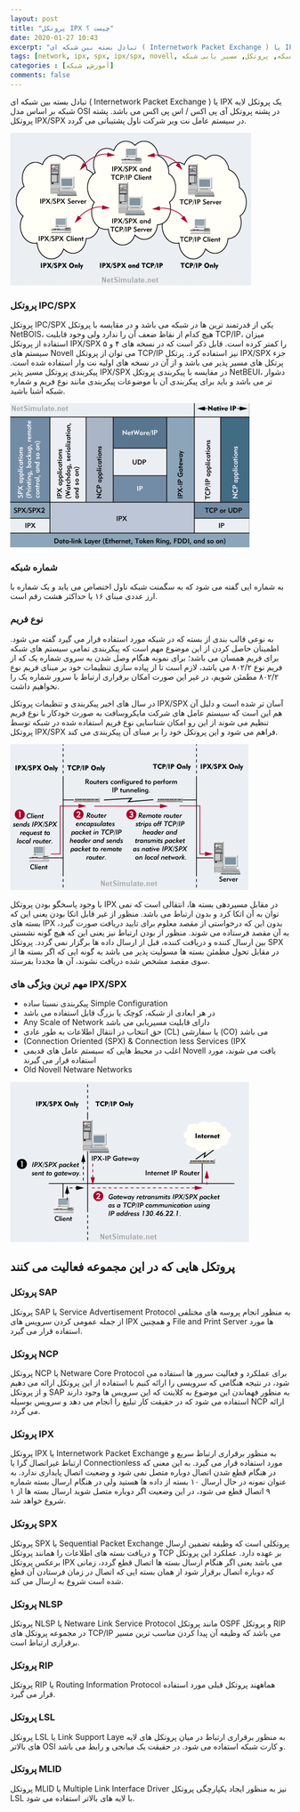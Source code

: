 ```yaml
---
layout: post
title: "پروتکل IPX چیست ؟"
date: 2020-01-27 10:43
excerpt: "تبادل بسته بین‌ شبکه‌ ای ( Internetwork Packet Exchange ) یا IPX یک پروتکل لایه شبکه بر اساس مدل OSI در پشته پروتکل آی‌ پی‌ اکس / اس‌ پی‌ اکس می باشد. پشته پروتکل IPX/SPX در سیستم‌ عامل نت‌ ویر شرکت ناول پشتیبانی می‌ گردد."
tags: [network, ipx, spx, ipx/spx, novell, شبکه, پروتکل, مسیر یابی شبکه]
categories : [آموزش, شبکه]
comments: false
---
```


تبادل بسته بین‌ شبکه‌ ای ( Internetwork Packet Exchange ) یا IPX یک پروتکل لایه شبکه بر اساس مدل OSI در پشته پروتکل آی‌ پی‌ اکس / اس‌ پی‌ اکس می باشد. پشته پروتکل IPX/SPX در سیستم‌ عامل نت‌ ویر شرکت ناول پشتیبانی می‌ گردد.

![tooltip](/assets/img/posts/66.webp)

### پروتکل IPC/SPX

پروتکل IPC/SPX یکی از قدرتمند ترین ها در شبکه می باشد و در مقایسه با پروتکل NetBOIS، هیچ کدام از نقاظ ضعف آن را ندارد ولی وجود قابلیت TCP/IP، میزان استفاده از پروتکل IPX/SPX را کمتر کرده است. قابل ذکر است که در نسخه های ۴ و ۵ سیستم های Novell می توان از پروتکل TCP/IP نیز استفاده کرد. پرتکل IPX/SPX جزء پرتکل های مسیر پذیر می باشد و از آن در نسخه های اولیه نت وار استفاده شده است. پیکربندی پروتکل مسیر پذیر IPX/SPX در مقایسه با پیکربندی پروتکل NetBEUI، دشوار تر می باشد و باید برای پیکربندی آن با موضوعات پیکربندی مانند نوع فریم و شماره شبکه آشنا باشید.

![tooltip](/assets/img/posts/67.webp)

### شماره شبکه

به شماره ایی گفته می شود که به سگمنت شبکه ناول اختصاص می یابد و یک شماره با ارز عددی مبنای ۱۶ یا حداکثر هشت رقم است.

### نوع فریم

به نوعی قالب بندی از بسته که در شبکه مورد استفاده قرار می گیرد گفته می شود. اطمینان حاصل کردن از این موضوع مهم است که پیکربندی تمامی سیستم های شبکه برای فریم همسان می باشد؛ برای نمونه هنگام وصل شدن به سروی شماره یک که از فریم نوع ۸۰۲/۲ می باشد، لازم است تا از پیاده سازی تنظیمات خود بر مبنای فریم نوع ۸۰۲/۲ مطمئن شویم، در غیر این صورت امکان برقراری ارتباط با سرور شماره یک را نخواهیم داشت.

در سال های اخیر پیکربندی و تنظیمات پروتکل IPX/SPX آسان تر شده است و دلیل آن هم این است که سیستم عامل های شرکت مایکروسافت به صورت خودکار با نوع فریم تنظیم می شوند از این رو امکان شناسایی نوع فریم استفاده شده در شبکه توسط پروتکل IPX/SPX فراهم می شود و این پروتکل خود را بر مبنای آن پیکربندی می کند.

![tooltip](/assets/img/posts/68.webp)

با وجود پاسخگو بودن پروتکل IPX در مقابل مسیردهی بسته ها، انتقالی است که نمی توان به آن اتکا کرد و بدون ارتباط می باشد. منظور از غیر قابل اتکا بودن یعنی این که بسته های IPX بدون این که درخواستی از مقصد معلوم برای تایید دریافت صورت گیرد، به آن مقصد فرستاده می شوند. منظور از بودن ارتباط نیز یعنی این که هیچ گونه نشستی بین ارسال کننده و دریافت کننده، قبل از ارسال داده ها برگزار نمی گردد. پروتکل SPX در مقابل تحول مطمئن بسته ها مسولیت پذیر می باشد به گونه ایی که اگر بسته ها از سوی مقصد مشخص شده دریافت نشوند، آن ها مجددا بفرستد.

### مهم ترین ویژگی های IPX/SPX

* پیکربندی نسبتا ساده Simple Configuration
* در هر ابعادی از شبکه، کوچک یا بزرگ قابل استفاده می باشد
* Any Scale of Network دارای قابلیت مسیریابی می باشد
* حق انتخاب در انتقال اطلاعات به طور عادی (CL) یا سفارشی (CO) می باشد
* (Connection Oriented (SPX) & Connection less Services (IPX
* اغلب در محیط هایی که سیستم‌ عامل های قدیمی Novell یافت می‌ شوند، مورد استفاده قرار می گیرند
* Old Novell Netware Networks

![tooltip](/assets/img/posts/69.webp)

## پروتکل هایی که در این مجموعه فعالیت می کنند

### پروتکل SAP

پروتکل SAP یا Service Advertisement Protocol به منظور انجام پروسه های مختلفی از جمله عمومی کردن سرویس های IPX و همچنین File and Print Server ها مورد استفاده قرار می گیرد.

### پروتکل NCP

پروتکل NCP یا Netware Core Protocol برای عملکرد و فعالیت سرور ها استفاده می شود، در نتیجه هنگامی که سرویسی را ارائه کنیم با استفاده از این پروتکل ارائه می دهیم و از پروتکل SAP به منظور فهماندن این موضوع به کلاینت که این سرویس ها وجود دارند استفاده می شود که در حقیقت کار تبلیغ را انجام می دهد و سرویس بوسیله NCP ارائه می گردد.

### پروتکل IPX

پروتکل IPX یا Internetwork Packet Exchange به منظور برقراری ارتباط سریع و ارتباط غیراتصال گرا یا Connectionless مورد استفاده قرار می گیرد. به این معنی که در هنگام قطع شدن اتصال دوباره متصل نمی شود و وضعیت اتصال پایداری ندارد. به عنوان نمونه در حال ارسال ۱۰ بسته از داده ها هستید ولی در هنگام ارسال بسته شماره ۹ اتصال قطع می شود، در این وضعیت اگر دوباره متصل شوید ارسال بسته ها از ۱ شروع خواهد شد.

### پروتکل SPX

پروتکل SPX یا Sequential Packet Exchange پروتکلی است که وظیفه تضمین ارسال و دریافت بسته های اطلاعات را همانند پروتکل TCP بر عهده دارد. عملکرد این پروتکل برعکس پروتکل IPX می باشد یعنی اگر هنگام ارسال بسته ها اتصال قطع گردد، زمانی که دوباره اتصال برقرار شود از همان بسته ایی که اتصال در زمان فرستادن آن قطع شده است شروع به ارسال می کند.

###  پروتکل NLSP

پروتکل NLSP یا Netware Link Service Protocol مانند پروتکل OSPF و پروتکل RIP در مجموعه پروتکل های TCP/IP می باشد که وظیفه آن پیدا کردن مناسب ترین مسیر برقراری ارتباط است.

### پروتکل RIP

پروتکل RIP یا Routing Information Protocol هماههند پروتکل قبلی مورد استفاده قرار می گیرد.

### پروتکل LSL

پروتکل LSL یا Link Support Laye به منظور برقراری ارتباط در میان پروتکل های لایه های بالاتر OSI و کارت شبکه استفاده می شود. در حقیقت یک میانجی و رابط می باشد.

### پروتکل MLID

پروتکل MLID یا Multiple Link Interface Driver نیز به منظور ایجاد یکپارچگی پروتکل LSL با لایه های بالاتر استفاده می شود.